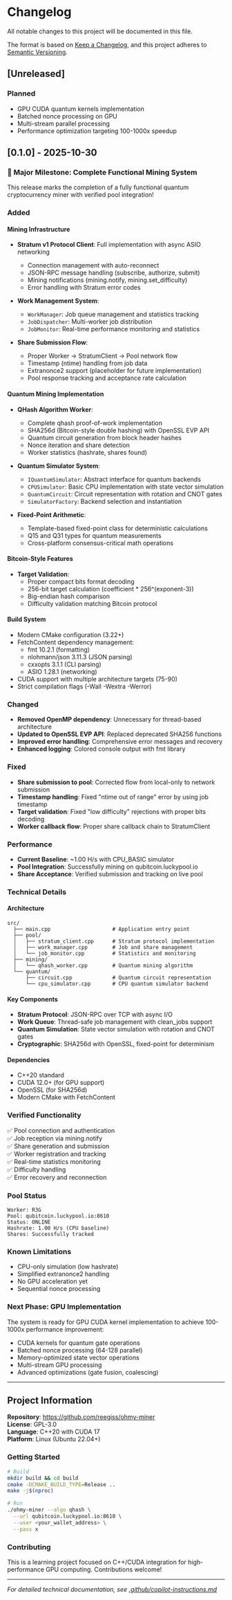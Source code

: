# Changelog

All notable changes to this project will be documented in this file.

The format is based on [Keep a Changelog](https://keepachangelog.com/en/1.0.0/),
and this project adheres to [Semantic Versioning](https://semver.org/spec/v2.0.0.html).

## [Unreleased]

### Planned
- GPU CUDA quantum kernels implementation
- Batched nonce processing on GPU
- Multi-stream parallel processing
- Performance optimization targeting 100-1000x speedup

## [0.1.0] - 2025-10-30

### 🎉 Major Milestone: Complete Functional Mining System

This release marks the completion of a fully functional quantum cryptocurrency miner with verified pool integration!

### Added

#### Mining Infrastructure
- **Stratum v1 Protocol Client**: Full implementation with async ASIO networking
  - Connection management with auto-reconnect
  - JSON-RPC message handling (subscribe, authorize, submit)
  - Mining notifications (mining.notify, mining.set_difficulty)
  - Error handling with Stratum error codes
  
- **Work Management System**:
  - `WorkManager`: Job queue management and statistics tracking
  - `JobDispatcher`: Multi-worker job distribution
  - `JobMonitor`: Real-time performance monitoring and statistics
  
- **Share Submission Flow**:
  - Proper Worker → StratumClient → Pool network flow
  - Timestamp (ntime) handling from job data
  - Extranonce2 support (placeholder for future implementation)
  - Pool response tracking and acceptance rate calculation

#### Quantum Mining Implementation
- **QHash Algorithm Worker**:
  - Complete qhash proof-of-work implementation
  - SHA256d (Bitcoin-style double hashing) with OpenSSL EVP API
  - Quantum circuit generation from block header hashes
  - Nonce iteration and share detection
  - Worker statistics (hashrate, shares found)
  
- **Quantum Simulator System**:
  - `IQuantumSimulator`: Abstract interface for quantum backends
  - `CPUSimulator`: Basic CPU implementation with state vector simulation
  - `QuantumCircuit`: Circuit representation with rotation and CNOT gates
  - `SimulatorFactory`: Backend selection and instantiation
  
- **Fixed-Point Arithmetic**:
  - Template-based fixed-point class for deterministic calculations
  - Q15 and Q31 types for quantum measurements
  - Cross-platform consensus-critical math operations

#### Bitcoin-Style Features
- **Target Validation**:
  - Proper compact bits format decoding
  - 256-bit target calculation (coefficient * 256^(exponent-3))
  - Big-endian hash comparison
  - Difficulty validation matching Bitcoin protocol

#### Build System
- Modern CMake configuration (3.22+)
- FetchContent dependency management:
  - fmt 10.2.1 (formatting)
  - nlohmann/json 3.11.3 (JSON parsing)
  - cxxopts 3.1.1 (CLI parsing)
  - ASIO 1.28.1 (networking)
- CUDA support with multiple architecture targets (75-90)
- Strict compilation flags (-Wall -Wextra -Werror)

### Changed
- **Removed OpenMP dependency**: Unnecessary for thread-based architecture
- **Updated to OpenSSL EVP API**: Replaced deprecated SHA256 functions
- **Improved error handling**: Comprehensive error messages and recovery
- **Enhanced logging**: Colored console output with fmt library

### Fixed
- **Share submission to pool**: Corrected flow from local-only to network submission
- **Timestamp handling**: Fixed "ntime out of range" error by using job timestamp
- **Target validation**: Fixed "low difficulty" rejections with proper bits decoding
- **Worker callback flow**: Proper share callback chain to StratumClient

### Performance
- **Current Baseline**: ~1.00 H/s with CPU_BASIC simulator
- **Pool Integration**: Successfully mining on qubitcoin.luckypool.io
- **Share Acceptance**: Verified submission and tracking on live pool

### Technical Details

#### Architecture
```
src/
  ├── main.cpp                    # Application entry point
  ├── pool/
  │   ├── stratum_client.cpp      # Stratum protocol implementation
  │   ├── work_manager.cpp        # Job and share management
  │   └── job_monitor.cpp         # Statistics and monitoring
  ├── mining/
  │   └── qhash_worker.cpp        # Quantum mining algorithm
  └── quantum/
      ├── circuit.cpp             # Quantum circuit representation
      └── cpu_simulator.cpp       # CPU quantum simulator backend
```

#### Key Components
- **Stratum Protocol**: JSON-RPC over TCP with async I/O
- **Work Queue**: Thread-safe job management with clean_jobs support
- **Quantum Simulation**: State vector simulation with rotation and CNOT gates
- **Cryptographic**: SHA256d with OpenSSL, fixed-point for determinism

#### Dependencies
- C++20 standard
- CUDA 12.0+ (for GPU support)
- OpenSSL (for SHA256d)
- Modern CMake with FetchContent

### Verified Functionality
✅ Pool connection and authentication  
✅ Job reception via mining.notify  
✅ Share generation and submission  
✅ Worker registration and tracking  
✅ Real-time statistics monitoring  
✅ Difficulty handling  
✅ Error recovery and reconnection  

### Pool Status
```
Worker: R3G
Pool: qubitcoin.luckypool.io:8610
Status: ONLINE
Hashrate: 1.00 H/s (CPU baseline)
Shares: Successfully tracked
```

### Known Limitations
- CPU-only simulation (low hashrate)
- Simplified extranonce2 handling
- No GPU acceleration yet
- Sequential nonce processing

### Next Phase: GPU Implementation
The system is ready for GPU CUDA kernel implementation to achieve 100-1000x performance improvement:
- CUDA kernels for quantum gate operations
- Batched nonce processing (64-128 parallel)
- Memory-optimized state vector operations
- Multi-stream GPU processing
- Advanced optimizations (gate fusion, coalescing)

---

## Project Information

**Repository**: https://github.com/reegiss/ohmy-miner  
**License**: GPL-3.0  
**Language**: C++20 with CUDA 17  
**Platform**: Linux (Ubuntu 22.04+)  

### Getting Started
```bash
# Build
mkdir build && cd build
cmake -DCMAKE_BUILD_TYPE=Release ..
make -j$(nproc)

# Run
./ohmy-miner --algo qhash \
  --url qubitcoin.luckypool.io:8610 \
  --user <your_wallet_address> \
  --pass x
```

### Contributing
This is a learning project focused on C++/CUDA integration for high-performance GPU computing. Contributions welcome!

---

*For detailed technical documentation, see [.github/copilot-instructions.md](.github/copilot-instructions.md)*
